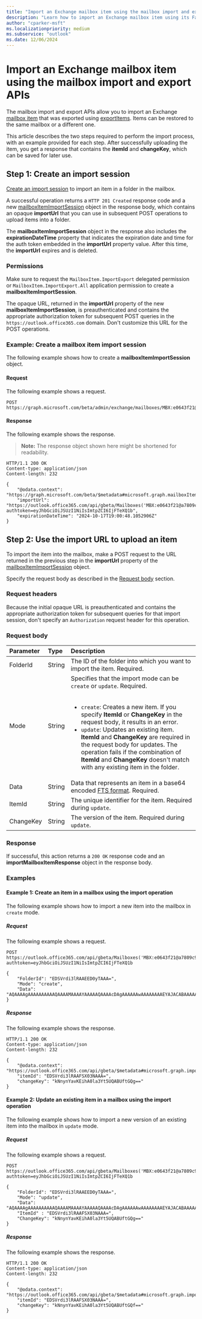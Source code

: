 ```yaml
---
title: "Import an Exchange mailbox item using the mailbox import and export APIs"
description: "Learn how to import an Exchange mailbox item using its FastTransfer stream format."
author: "cparker-msft"
ms.localizationpriority: medium
ms.subservice: "outlook"
ms.date: 12/06/2024
---
```


# Import an Exchange mailbox item using the mailbox import and export APIs

The mailbox import and export APIs allow you to import an Exchange [mailbox item](/graph/api/resources/mailboxitem) that was exported using [exportItems](/graph/api/mailbox-exportitems). Items can be restored to the same mailbox or a different one.

This article describes the two steps required to perform the import process, with an example provided for each step. After successfully uploading the item, you get a response that contains the **itemId** and **changeKey**, which can be saved for later use.

## Step 1: Create an import session

[Create an import session](/graph/api/mailbox-createimportsession) to import an item in a folder in the mailbox.

A successful operation returns a `HTTP 201 Created` response code and a new [mailboxItemImportSession](/graph/api/resources/mailboxitemimportsession) object in the response body, which contains an opaque **importUrl** that you can use in subsequent POST operations to upload items into a folder.

The **mailboxItemImportSession** object in the response also includes the **expirationDateTime** property that indicates the expiration date and time for the auth token embedded in the **importUrl** property value. After this time, the **importUrl** expires and is deleted.

### Permissions

Make sure to request the `MailboxItem.ImportExport` delegated permission or `MailboxItem.ImportExport.All` application permission to create a **mailboxItemImportSession**.

The opaque URL, returned in the **importUrl** property of the new **mailboxItemImportSession**, is preauthenticated and contains the appropriate authorization token for subsequent POST queries in the `https://outlook.office365.com` domain. Don't customize this URL for the POST operations.

### Example: Create a mailbox item import session

The following example shows how to create a **mailboxItemImportSession** object.

#### Request

The following example shows a request.

<!-- {
  "blockType": "request",
  "name": "mailboxthis.createimportsession"
  "sampleKeys": ["MBX:e0643f21@a7809c93"]
}
-->
``` http
POST https://graph.microsoft.com/beta/admin/exchange/mailboxes/MBX:e0643f21@a7809c93/createImportSession
```

#### Response

The following example shows the response.
>**Note:** The response object shown here might be shortened for readability.
<!-- {
  "blockType": "response",
  "truncated": true,
  "@odata.type": "microsoft.graph.mailboxItemImportSession"
}
-->
``` http
HTTP/1.1 200 OK
Content-type: application/json
Content-length: 232

{
    "@odata.context": "https://graph.microsoft.com/beta/$metadata#microsoft.graph.mailboxItemImportSession",
    "importUrl": "https://outlook.office365.com/api/gbeta/Mailboxes('MBX:e0643f21@a7809c93')/importItem?authtoken=eyJhbGciOiJSUzI1NiIsImtpZCI6IjFTeXQ1b",
    "expirationDateTime": "2024-10-17T19:00:48.1052906Z"
}
```

## Step 2: Use the import URL to upload an item

To import the item into the mailbox, make a POST request to the URL returned in the previous step in the **importUrl** property of the [mailboxItemImportSession](/graph/api/resources/mailboxitemimportsession) object.

Specify the request body as described in the [Request body](#request-body) section.

### Request headers

Because the initial opaque URL is preauthenticated and contains the appropriate authorization token for subsequent queries for that import session, don't specify an `Authorization` request header for this operation.

### Request body

|Parameter|Type|Description|
|:---|:---|:---|
|FolderId|String|The ID of the folder into which you want to import the item. Required.|
|Mode|String|Specifies that the import mode can be `create` or `update`. Required. <br><br> <ul><li>`create`: Creates a new item. If you specify **ItemId** or **ChangeKey** in the request body, it results in an error.</li><li>`update`: Updates an existing item. **ItemId** and **ChangeKey** are required in the request body for updates. The operation fails if the combination of **ItemId** and **ChangeKey** doesn't match with any existing item in the folder.</li></ul>|
|Data|String|Data that represents an item in a base64 encoded [FTS format](/openspecs/exchange_server_protocols/ms-oxcfxics/ed7d3455-9bdf-40eb-90bd-8dfe6164a250#gt_12daff0e-4241-4498-a93f-212795ab2450). Required.|
|ItemId|String|The unique identifier for the item. Required during `update`.|
|ChangeKey|String|The version of the item. Required during `update`.|

### Response

If successful, this action returns a `200 OK` response code and an **importMailboxItemResponse** object in the response body.

### Examples

#### Example 1: Create an item in a mailbox using the import operation

The following example shows how to import a new item into the mailbox in `create` mode.

##### Request

The following example shows a request.

<!-- {
  "blockType": "ignored",
  "name": "mailboxthis.importItemCreateMode"
  "sampleKeys": ["MBX:e0643f21@a7809c93"]
}
-->

``` http
POST https://outlook.office365.com/api/gbeta/Mailboxes('MBX:e0643f21@a7809c93')/importItem?authtoken=eyJhbGciOiJSUzI1NiIsImtpZCI6IjFTeXQ1b

{
    "FolderId": "EDSVrdi3lRAAEED0yTAAA=",
    "Mode": "create",
    "Data": "AQAAAAgAAAAAAAAAAQAAAAMAAAAYAAAAAQAAAAcDAgAAAAAAwAAAAAAAAEYAJACABAAAAAYAAAAUD9aRhhcCAAAAwHsAAAMAFwABAAAAsIQaABIAAABJAFAATQAuA"
}
```

##### Response

The following example shows the response.

<!-- {
  "blockType": "ignored",
  "truncated": true,
  "@odata.type": "microsoft.graph.importMailboxItemResponse"
}
-->
``` http
HTTP/1.1 200 OK
Content-type: application/json
Content-length: 232

{
    "@odata.context": "https://outlook.office365.com/api/gbeta/$metadata#microsoft.graph.importMailboxItemResponse",
    "itemId": "EDSVrdi3lRAAFSX03NAAA=",
    "changeKey": "kNnynYavKEihA0la3Yt5UQABUftGQg=="
}
```

#### Example 2: Update an existing item in a mailbox using the import operation

The following example shows how to import a new version of an existing item into the mailbox in `update` mode.

##### Request

The following example shows a request.

<!-- {
  "blockType": "ignored",
  "name": "mailboxthis.importItemUpdateMode"
  "sampleKeys": ["MBX:e0643f21@a7809c93"]
}
-->
``` http
POST https://outlook.office365.com/api/gbeta/Mailboxes('MBX:e0643f21@a7809c93')/importItem?authtoken=eyJhbGciOiJSUzI1NiIsImtpZCI6IjFTeXQ1b

{
    "FolderId": "EDSVrdi3lRAAEED0yTAAA=",
    "Mode": "update",
    "Data": "AQAAAAgAAAAAAAAAAQAAAAMAAAAYAAAAAQAAAAcDAgAAAAAAwAAAAAAAAEYAJACABAAAAAYAAAAUD9aRhhcCAAAAwHsAAAMAFwABAAAAsIQaABIAAABJAFAATQAuA",
    "ItemId" : "EDSVrdi3lRAAFSX03NAAA=",
    "ChangeKey": "kNnynYavKEihA0la3Yt5UQABUftGQg==" 
}
```

##### Response

The following example shows the response.

<!-- {
  "blockType": "ignored",
  "truncated": true,
  "@odata.type": "microsoft.graph.importMailboxItemResponse"
}
-->
``` http
HTTP/1.1 200 OK
Content-type: application/json
Content-length: 232

{
    "@odata.context": "https://outlook.office365.com/api/gbeta/$metadata#microsoft.graph.importMailboxItemResponse",
    "itemId": "EDSVrdi3lRAAFSX03NAAA=",
    "changeKey": "kNnynYavKEihA0la3Yt5UQABUftGQf=="
}
```
